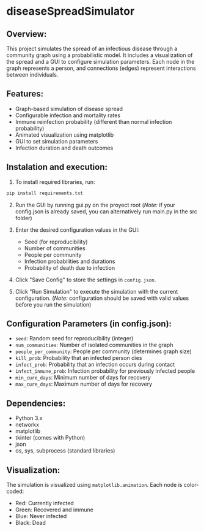 # diseaseSpreadSimulator

Overview:
---------
This project simulates the spread of an infectious disease through a community graph using a probabilistic model. It includes a visualization of the spread and a GUI to configure simulation parameters. Each node in the graph represents a person, and connections (edges) represent interactions between individuals.

Features:
---------
- Graph-based simulation of disease spread
- Configurable infection and mortality rates
- Immune reinfection probability (different than normal infection probability)
- Animated visualization using matplotlib
- GUI to set simulation parameters
- Infection duration and death outcomes


Instalation and execution:
-----------

1. To install required libraries, run:
```bash
pip install requirements.txt
```

2. Run the GUI by running gui.py on the proyect root  (*Note:* if your config.json is already saved, you can alternatively run main.py in the src folder)

3. Enter the desired configuration values in the GUI:
   - Seed (for reproducibility)
   - Number of communities
   - People per community
   - Infection probabilities and durations
   - Probability of death due to infection

4. Click "Save Config" to store the settings in `config.json`.

5. Click "Run Simulation" to execute the simulation with the current configuration. (*Note:* configuration should be saved with valid values before you run the simulation)

Configuration Parameters (in config.json):
------------------------------------------
- `seed`: Random seed for reproducibility (integer)
- `num_communities`: Number of isolated communities in the graph
- `people_per_community`: People per community (determines graph size)
- `kill_prob`: Probability that an infected person dies
- `infect_prob`: Probability that an infection occurs during contact
- `infect_inmune_prob`: Infection probability for previously infected people
- `min_cure_days`: Minimum number of days for recovery
- `max_cure_days`: Maximum number of days for recovery

Dependencies:
-------------
- Python 3.x
- networkx
- matplotlib
- tkinter (comes with Python)
- json
- os, sys, subprocess (standard libraries)

Visualization:
--------------
The simulation is visualized using `matplotlib.animation`. Each node is color-coded:
- Red: Currently infected
- Green: Recovered and immune
- Blue: Never infected
- Black: Dead


